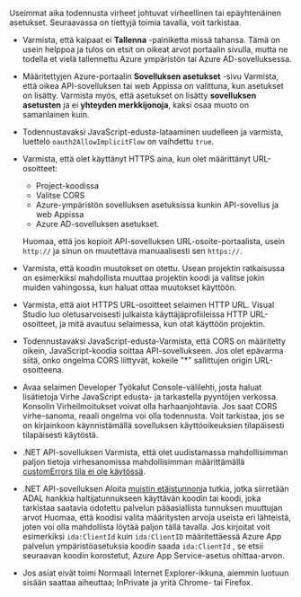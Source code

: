 Useimmat aika todennusta virheet johtuvat virheellinen tai epäyhtenäinen asetukset. Seuraavassa on tiettyjä toimia tavalla, voit tarkistaa.

* Varmista, että kaipaat ei **Tallenna** -painiketta missä tahansa. Tämä on usein helppoa ja tulos on etsit on oikeat arvot portaalin sivulla, mutta ne todella et vielä tallennettu Azure ympäristön tai Azure AD-sovelluksessa.
* Määritettyjen Azure-portaalin **Sovelluksen asetukset** -sivu Varmista, että oikea API-sovelluksen tai web Appissa on valittuna, kun asetukset on lisätty.  Varmista myös, että asetukset on lisätty **sovelluksen asetusten** ja ei **yhteyden merkkijonoja**, kaksi osaa muoto on samanlainen kuin.
* Todennustavaksi JavaScript-edusta-lataaminen uudelleen ja varmista, luettelo `oauth2AllowImplicitFlow` on vaihdettu `true`.
* Varmista, että olet käyttänyt HTTPS aina, kun olet määrittänyt URL-osoitteet:

    * Project-koodissa
    * Valitse CORS
    * Azure-ympäristön sovelluksen asetuksissa kunkin API-sovellus ja web Appissa
    * Azure AD-sovelluksen asetukset.
    
    Huomaa, että jos kopioit API-sovelluksen URL-osoite-portaalista, usein `http://` ja sinun on muutettava manuaalisesti sen `https://`.

* Varmista, että koodin muutokset on otettu. Usean projektin ratkaisussa on esimerkiksi mahdollista muuttaa projektin koodi ja valitse jokin muiden vahingossa, kun haluat ottaa muutokset käyttöön.
* Varmista, että aiot HTTPS URL-osoitteet selaimen HTTP URL. Visual Studio luo oletusarvoisesti julkaista käyttäjäprofiileissa HTTP URL-osoitteet, ja mitä avautuu selaimessa, kun otat käyttöön projektin.
* Todennustavaksi JavaScript-edusta-Varmista, että CORS on määritetty oikein, JavaScript-koodia soittaa API-sovellukseen. Jos olet epävarma siitä, onko ongelma CORS liittyvät, kokeile "*" sallittujen origin URL-osoitteena. 
* Avaa selaimen Developer Työkalut Console-välilehti, josta haluat lisätietoja Virhe JavaScript edusta- ja tarkastella pyyntöjen verkossa. Konsolin Virheilmoitukset voivat olla harhaanjohtavia. Jos saat CORS virhe-sanoma, reaali ongelma voi olla todennusta. Voit tarkistaa, jos se on kirjainkoon käynnistämällä sovelluksen käyttöoikeuksien tilapäisesti tilapäisesti käytöstä.
* .NET API-sovelluksen Varmista, että olet uudistamassa mahdollisimman paljon tietoja virhesanomissa mahdollisimman määrittämällä [customErrors tila ei ole käytössä](../app-service-web/web-sites-dotnet-troubleshoot-visual-studio.md#remoteview).
* .NET API-sovelluksen Aloita [muistin etäistunnon](../app-service-web/web-sites-dotnet-troubleshoot-visual-studio.md#remotedebug)ja tutkia, jotka siirretään ADAL hankkia haltijatunnukseen käyttävän koodin tai koodi, joka tarkistaa saatavia odotettu palvelun pääasiallista tunnuksen muuttujan arvot Huomaa, että koodisi valita määritysten arvoja useista eri lähteistä, joten voi olla mahdollista löytää paljon tällä tavalla. Jos kirjoitat voit esimerkiksi `ida:ClientId` kuin `ida:ClientID` määritettäessä Azure App palvelun ympäristöasetuksia koodin saada `ida:ClientId` , se etsii seuraavan koodin korostetut, Azure App Service-asetus ohittaa-arvon. 
* Jos asiat eivät toimi Normaali Internet Explorer-ikkuna, aiemmin luotuun sisään saattaa aiheuttaa; InPrivate ja yritä Chrome- tai Firefox.
